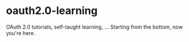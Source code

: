 # oauth2.0-learning
OAuth 2.0 tutorials, self-taught learning, ... Starting from the bottom, now you're here.
